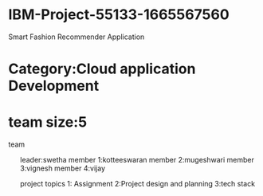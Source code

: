 #  IBM-Project-55133-1665567560
Smart Fashion Recommender Application
# Category:Cloud application Development
 # team size:5
 team
 <ol one by one>leader:swetha
 member 1:kotteeswaran
 member 2:mugeshwari
 member 3:vignesh
 member 4:vijay
 </ol>
 <ol>project topics
1: Assignment
2:Project design and planning
3:tech stack
</ol>
